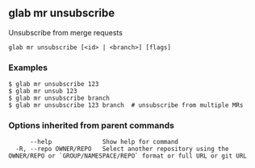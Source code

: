 ## glab mr unsubscribe

Unsubscribe from merge requests

```
glab mr unsubscribe [<id> | <branch>] [flags]
```

### Examples

```
$ glab mr unsubscribe 123
$ glab mr unsub 123
$ glab mr unsubscribe branch
$ glab mr unsubscribe 123 branch  # unsubscribe from multiple MRs

```

### Options inherited from parent commands

```
      --help              Show help for command
  -R, --repo OWNER/REPO   Select another repository using the OWNER/REPO or `GROUP/NAMESPACE/REPO` format or full URL or git URL
```

